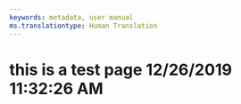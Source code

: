 ```yaml
---
keywords: metadata, user manual
ms.translationtype: Human Translation
---
```

# this is a test page 12/26/2019 11:32:26 AM